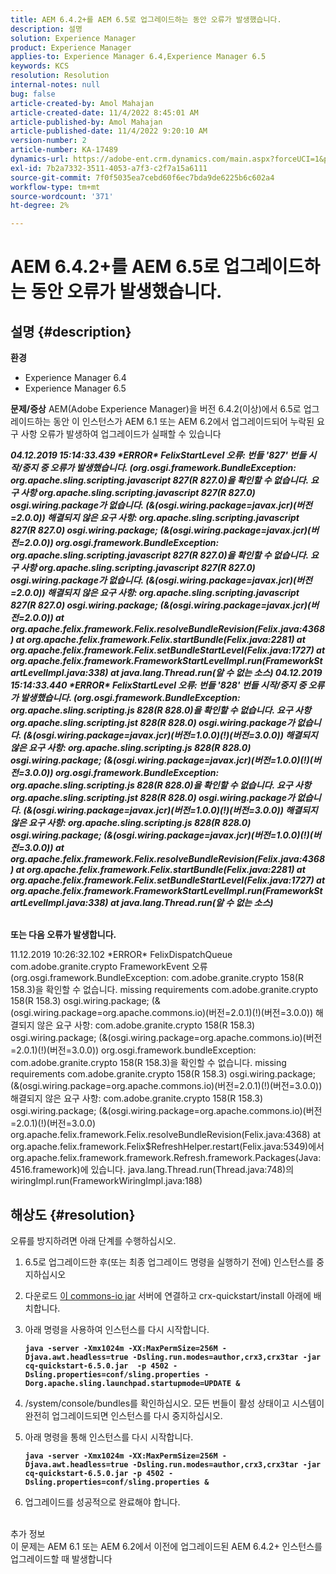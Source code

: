 ```yaml
---
title: AEM 6.4.2+를 AEM 6.5로 업그레이드하는 동안 오류가 발생했습니다.
description: 설명
solution: Experience Manager
product: Experience Manager
applies-to: Experience Manager 6.4,Experience Manager 6.5
keywords: KCS
resolution: Resolution
internal-notes: null
bug: false
article-created-by: Amol Mahajan
article-created-date: 11/4/2022 8:45:01 AM
article-published-by: Amol Mahajan
article-published-date: 11/4/2022 9:20:10 AM
version-number: 2
article-number: KA-17489
dynamics-url: https://adobe-ent.crm.dynamics.com/main.aspx?forceUCI=1&pagetype=entityrecord&etn=knowledgearticle&id=c239e0f7-1c5c-ed11-9561-6045bd006704
exl-id: 7b2a7332-3511-4053-a7f3-c2f7a15a6111
source-git-commit: 7f0f5035ea7cebd60f6ec7bda9de6225b6c602a4
workflow-type: tm+mt
source-wordcount: '371'
ht-degree: 2%

---
```


# AEM 6.4.2+를 AEM 6.5로 업그레이드하는 동안 오류가 발생했습니다.

## 설명 {#description}

<b>환경</b>
- Experience Manager 6.4
- Experience Manager 6.5

<b>문제/증상</b>
AEM(Adobe Experience Manager)을 버전 6.4.2(이상)에서 6.5로 업그레이드하는 동안 이 인스턴스가 AEM 6.1 또는 AEM 6.2에서 업그레이드되어 누락된 요구 사항 오류가 발생하여 업그레이드가 실패할 수 있습니다

<b>*04.12.2019 15:14:33.439 \*ERROR\* FelixStartLevel 오류: 번들 &#39;827&#39; 번들 시작/중지 중 오류가 발생했습니다. (org.osgi.framework.BundleException: org.apache.sling.scripting.javascript 827(R 827.0)을 확인할 수 없습니다. 요구 사항 org.apache.sling.scripting.javascript 827(R 827.0) osgi.wiring.package가 없습니다. (&amp;(osgi.wiring.package=javax.jcr)(버전=2.0.0)) 해결되지 않은 요구 사항: org.apache.sling.scripting.javascript 827(R 827.0) osgi.wiring.package; (&amp;(osgi.wiring.package=javax.jcr)(버전=2.0.0))*
*org.osgi.framework.BundleException: org.apache.sling.scripting.javascript 827(R 827.0)을 확인할 수 없습니다. 요구 사항 org.apache.sling.scripting.javascript 827(R 827.0) osgi.wiring.package가 없습니다. (&amp;(osgi.wiring.package=javax.jcr)(버전=2.0.0)) 해결되지 않은 요구 사항: org.apache.sling.scripting.javascript 827(R 827.0) osgi.wiring.package; (&amp;(osgi.wiring.package=javax.jcr)(버전=2.0.0))*
*at org.apache.felix.framework.Felix.resolveBundleRevision(Felix.java:4368)*
*at org.apache.felix.framework.Felix.startBundle(Felix.java:2281)*
*at org.apache.felix.framework.Felix.setBundleStartLevel(Felix.java:1727)*
*at org.apache.felix.framework.FrameworkStartLevelImpl.run(FrameworkStartLevelImpl.java:338)*
*at java.lang.Thread.run(알 수 없는 소스)*
*04.12.2019 15:14:33.440 \*ERROR\* FelixStartLevel 오류: 번들 &#39;828&#39; 번들 시작/중지 중 오류가 발생했습니다. (org.osgi.framework.BundleException: org.apache.sling.scripting.js 828(R 828.0)을 확인할 수 없습니다. 요구 사항 org.apache.sling.scripting.jst 828(R 828.0) osgi.wiring.package가 없습니다. (&amp;(osgi.wiring.package=javax.jcr)(버전=1.0.0)(!)(버전=3.0.0)) 해결되지 않은 요구 사항: org.apache.sling.scripting.js 828(R 828.0) osgi.wiring.package; (&amp;(osgi.wiring.package=javax.jcr)(버전=1.0.0)(!)(버전=3.0.0))*
*org.osgi.framework.BundleException: org.apache.sling.scripting.js 828(R 828.0)을 확인할 수 없습니다. 요구 사항 org.apache.sling.scripting.jst 828(R 828.0) osgi.wiring.package가 없습니다. (&amp;(osgi.wiring.package=javax.jcr)(버전=1.0.0)(!)(버전=3.0.0)) 해결되지 않은 요구 사항: org.apache.sling.scripting.js 828(R 828.0) osgi.wiring.package; (&amp;(osgi.wiring.package=javax.jcr)(버전=1.0.0)(!)(버전=3.0.0))*
*at org.apache.felix.framework.Felix.resolveBundleRevision(Felix.java:4368)*
*at org.apache.felix.framework.Felix.startBundle(Felix.java:2281)*
*at org.apache.felix.framework.Felix.setBundleStartLevel(Felix.java:1727)*
*at org.apache.felix.framework.FrameworkStartLevelImpl.run(FrameworkStartLevelImpl.java:338)*
*at java.lang.Thread.run(알 수 없는 소스)*

<br>또는 다음 오류가 발생합니다.</b>

11.12.2019 10:26:32.102 \*ERROR\* FelixDispatchQueue com.adobe.granite.crypto FrameworkEvent 오류(org.osgi.framework.BundleException: com.adobe.granite.crypto 158(R 158.3)을 확인할 수 없습니다. missing requirements com.adobe.granite.crypto 158(R 158.3) osgi.wiring.package; (&amp;(osgi.wiring.package=org.apache.commons.io)(버전=2.0.1)(!)(버전=3.0.0)) 해결되지 않은 요구 사항: com.adobe.granite.crypto 158(R 158.3) osgi.wiring.package; (&amp;(osgi.wiring.package=org.apache.commons.io)(버전=2.0.1)(!)(버전=3.0.0)) org.osgi.framework.bundleException: com.adobe.granite.crypto 158(R 158.3)을 확인할 수 없습니다. missing requirements com.adobe.granite.crypto 158(R 158.3) osgi.wiring.package; (&amp;(osgi.wiring.package=org.apache.commons.io)(버전=2.0.1)(!)(버전=3.0.0)) 해결되지 않은 요구 사항: com.adobe.granite.crypto 158(R 158.3) osgi.wiring.package; (&amp;(osgi.wiring.package=org.apache.commons.io)(버전=2.0.1)(!)(버전=3.0.0) org.apache.felix.framework.Felix.resolveBundleRevision(Felix.java:4368) at org.apache.felix.framework.Felix$RefreshHelper.restart(Felix.java:5349)에서 org.apache.felix.framework.framework.Refresh.framework.Packages(Java:4516.framework)에 있습니다. java.lang.Thread.run(Thread.java:748)의 wiringImpl.run(FrameworkWiringImpl.java:188)


## 해상도 {#resolution}

오류를 방지하려면 아래 단계를 수행하십시오.
1. 6.5로 업그레이드한 후(또는 최종 업그레이드 명령을 실행하기 전에) 인스턴스를 중지하십시오
2. 다운로드 [이 commons-io jar](https://repo1.maven.org/maven2/commons-io/commons-io/2.6/commons-io-2.6.jar) 서버에 연결하고 crx-quickstart/install 아래에 배치합니다.
3. 아래 명령을 사용하여 인스턴스를 다시 시작합니다.

   <b>`java -server -Xmx1024m -XX:MaxPermSize=256M -Djava.awt.headless=true -Dsling.run.modes=author,crx3,crx3tar -jar cq-quickstart-6.5.0.jar  -p 4502 -Dsling.properties=conf/sling.properties -Dorg.apache.sling.launchpad.startupmode=UPDATE &`</b>
4. /system/console/bundles를 확인하십시오. 모든 번들이 활성 상태이고 시스템이 완전히 업그레이드되면 인스턴스를 다시 중지하십시오.
5. 아래 명령을 통해 인스턴스를 다시 시작합니다.

   <b>`java -server -Xmx1024m -XX:MaxPermSize=256M -Djava.awt.headless=true -Dsling.run.modes=author,crx3,crx3tar -jar cq-quickstart-6.5.0.jar -p 4502 -Dsling.properties=conf/sling.properties &`</b>
6. 업그레이드를 성공적으로 완료해야 합니다.

<br>추가 정보<br>
이 문제는 AEM 6.1 또는 AEM 6.2에서 이전에 업그레이드된 AEM 6.4.2+ 인스턴스를 업그레이드할 때 발생합니다
